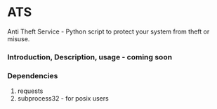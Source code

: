 # ATS
Anti Theft Service - Python script to protect your system from theft or misuse.

### Introduction, Description, usage - coming soon

### Dependencies
1. requests
2. subprocess32 - for posix users

